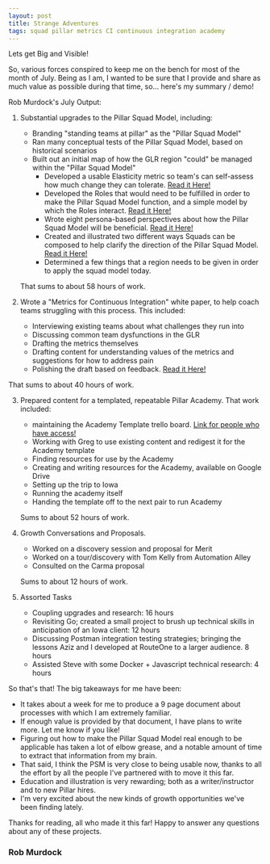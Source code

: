```yaml
---
layout: post
title: Strange Adventures
tags: squad pillar metrics CI continuous integration academy
---
```


Lets get Big and Visible!

So, various forces conspired to keep me on the bench for most of the month of July. Being as I am, I wanted to be sure that I provide and share as much value as possible during that time, so... here's my summary / demo!


Rob Murdock's July Output:

1. Substantial upgrades to the Pillar Squad Model, including:

    - Branding "standing teams at pillar" as the "Pillar Squad Model"
    - Ran many conceptual tests of the Pillar Squad Model, based on historical scenarios
    - Built out an initial map of how the GLR region "could" be managed within the "Pillar Squad Model"
		- Developed a usable Elasticity metric so team's can self-assess how much change they can tolerate. [Read it Here!](https://github.com/robertfmurdock/team-solar-system/blob/master/ElasticityScale.md)
		- Developed the Roles that would need to be fulfilled in order to make the Pillar Squad Model function, and a simple model by which the Roles interact. [Read it Here!](https://github.com/robertfmurdock/team-solar-system/blob/master/RoleContracts.md)
		- Wrote eight persona-based perspectives about how the Pillar Squad Model will be beneficial. [Read it Here!](https://github.com/robertfmurdock/team-solar-system/blob/master/Propaganda.md)
		- Created and illustrated two different ways Squads can be composed to help clarify the direction of the Pillar Squad Model. [Read it Here!](https://github.com/robertfmurdock/team-solar-system/blob/master/SquadComposition.md)
		- Determined a few things that a region needs to be given in order to apply the squad model today.

    That sums to about 58 hours of work.

2. Wrote a "Metrics for Continuous Integration" white paper, to help coach teams struggling with this process. This included:

    - Interviewing existing teams about what challenges they run into
    - Discussing common team dysfunctions in the GLR
    - Drafting the metrics themselves
    - Drafting content for understanding values of the metrics and suggestions for how to address pain
    - Polishing the draft based on feedback. [Read it Here!](https://github.com/robertfmurdock/TeamCoaching/blob/master/ContinousIntegrationMetrics.md)

That sums to about 40 hours of work.

3. Prepared content for a templated, repeatable Pillar Academy. That work included:

	- maintaining the Academy Template trello board. [Link for people who have access!](https://trello.com/b/tILqrSuY/academy-syllabus-template-copy-this-for-each-academy)
    - Working with Greg to use existing content and redigest it for the Academy template
    - Finding resources for use by the Academy
    - Creating and writing resources for the Academy, available on Google Drive
    - Setting up the trip to Iowa
    - Running the academy itself
    - Handing the template off to the next pair to run Academy

    Sums to about 52 hours of work.

4. Growth Conversations and Proposals.

    - Worked on a discovery session and proposal for Merit
    - Worked on a tour/discovery with Tom Kelly from Automation Alley
    - Consulted on the Carma proposal

    Sums to about 12 hours of work.

5. Assorted Tasks

    - Coupling upgrades and research: 16 hours
    - Revisiting Go; created a small project to brush up technical skills in anticipation of an Iowa client: 12 hours
    - Discussing Postman integration testing strategies; bringing the lessons Aziz and I developed at RouteOne to a larger audience. 8 hours
    - Assisted Steve with some Docker + Javascript technical research: 4 hours

So that's that! The big takeaways for me have been:

- It takes about a week for me to produce a 9 page document about processes with which I am extremely familiar.
- If enough value is provided by that document, I have plans to write more. Let me know if you like!
- Figuring out how to make the Pillar Squad Model real enough to be applicable has taken a lot of elbow grease, and a notable amount of time to extract that information from my brain.
- That said, I think the PSM is very close to being usable now, thanks to all the effort by all the people I've partnered with to move it this far.
- Education and illustration is very rewarding; both as a writer/instructor and to new Pillar hires.
- I'm very excited about the new kinds of growth opportunities we've been finding lately.

Thanks for reading, all who made it this far! Happy to answer any questions about any of these projects.

### Rob Murdock
